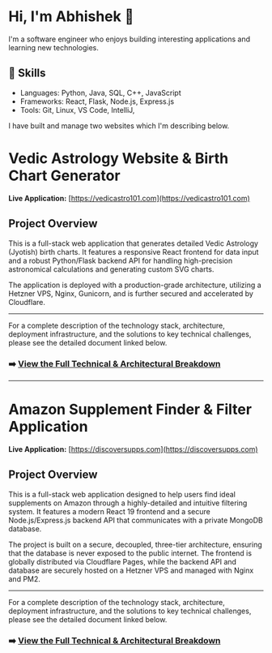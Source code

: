 # Hi, I'm Abhishek 👋

I'm a software engineer who enjoys building interesting applications and learning new technologies.

## 🧠 Skills
- Languages: Python, Java, SQL, C++, JavaScript
- Frameworks: React, Flask, Node.js, Express.js
- Tools: Git, Linux, VS Code, IntelliJ,

I have built and manage two websites which I'm describing below.

# Vedic Astrology Website & Birth Chart Generator

**Live Application:** [https://vedicastro101.com](https://vedicastro101.com)

## Project Overview

This is a full-stack web application that generates detailed Vedic Astrology (Jyotish) birth charts. It features a responsive React frontend for data input and a robust Python/Flask backend API for handling high-precision astronomical calculations and generating custom SVG charts.

The application is deployed with a production-grade architecture, utilizing a Hetzner VPS, Nginx, Gunicorn, and is further secured and accelerated by Cloudflare.

---

For a complete description of the technology stack, architecture, deployment infrastructure, and the solutions to key technical challenges, please see the detailed document linked below.

### **➡️ [View the Full Technical & Architectural Breakdown](./Site1_Details.md)**

---

# Amazon Supplement Finder & Filter Application

**Live Application:** [https://discoversupps.com](https://discoversupps.com)

## Project Overview

This is a full-stack web application designed to help users find ideal supplements on Amazon through a highly-detailed and intuitive filtering system. It features a modern React 19 frontend and a secure Node.js/Express.js backend API that communicates with a private MongoDB database.

The project is built on a secure, decoupled, three-tier architecture, ensuring that the database is never exposed to the public internet. The frontend is globally distributed via Cloudflare Pages, while the backend API and database are securely hosted on a Hetzner VPS and managed with Nginx and PM2.

---

For a complete description of the technology stack, architecture, deployment infrastructure, and the solutions to key technical challenges, please see the detailed document linked below.

### **➡️ [View the Full Technical & Architectural Breakdown](./Site2_Details.md)**
